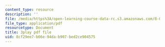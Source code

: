 ```yaml
---
content_type: resource
description: ''
file: /media/https%3A/open-learning-course-data-rc.s3.amazonaws.com/8-03sc-physics-iii-vibrations-and-waves-fall-2016/8cf29ee7b66e94dab907bed2ce904575_BX4QPdP7fT8.pdf
file_type: application/pdf
resourcetype: Document
title: 3play pdf file
uid: 8cf29ee7-b66e-94da-b907-bed2ce904575
---
```

